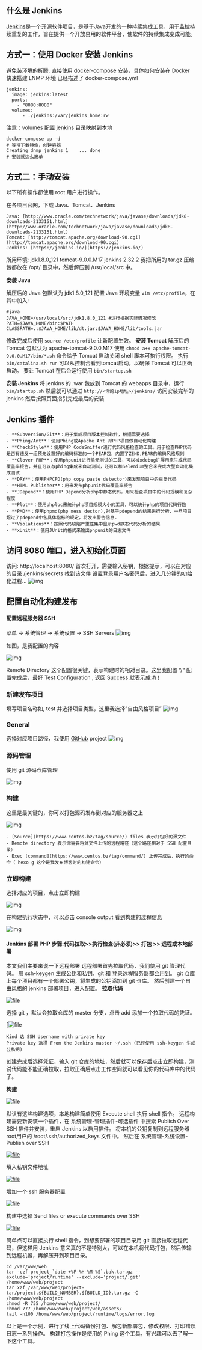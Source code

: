 ## 什么是 Jenkins

[Jenkins](https://www.centos.bz/tag/jenkins/)是一个开源软件项目，是基于Java开发的一种持续集成工具，用于监控持续重复的工作，旨在提供一个开放易用的软件平台，使软件的持续集成变成可能。

## 方式一：使用 Docker 安装 Jenkins

避免装环境的折腾, 直接使用 [docker](https://www.centos.bz/tag/docker/)-[compose](https://www.centos.bz/tag/compose/) 安装，具体如何安装在 Docker 快速搭建 LNMP 环境 已经描述了
docker-compose.yml
```
jenkins:
  image: jenkins:latest
  ports:
    - "8080:8080"
  volumes:
      - ./jenkins:/var/jenkins_home:rw
```

注意：volumes 配置 jenkins 目录映射到本地

```
docker-compose up -d 
# 等待下载镜像，创建容器
Creating dnmp_jenkins_1    ... done
# 安装就这么简单
```

## 方式二：手动安装

以下所有操作都使用 root 用户进行操作。

在各项目官网，下载 Java、Tomcat、Jenkins
```
Java: [http://www.oracle.com/technetwork/java/javase/downloads/jdk8-downloads-2133151.html](http://www.oracle.com/technetwork/java/javase/downloads/jdk8-downloads-2133151.html)
Tomcat: [http://tomcat.apache.org/download-90.cgi](http://tomcat.apache.org/download-90.cgi)
Jenkins: [https://jenkins.io/](https://jenkins.io/)
```
所用环境: jdk1.8.0_121 tomcat-9.0.0.M17 jenkins 2.32.2
我把所用的 tar.gz 压缩包都放在 /opt/ 目录中，然后解压到 /usr/local/src 中。

**安装 Java**

解压后的 Java 包默认为 jdk1.8.0_121
配置 Java 环境变量 `vim /etc/profile`，在其中加入:

```
#java
JAVA_HOME=/usr/local/src/jdk1.8.0_121 #这行根据实际情况修改
PATH=$JAVA_HOME/bin:$PATH
CLASSPATH=.:$JAVA_HOME/lib/dt.jar:$JAVA_HOME/lib/tools.jar
```
修改完成后使用 `source /etc/profile` 让新配置生效。
**安装 Tomcat**
解压后的 Tomcat 包默认为 apache-tomcat-9.0.0.M17
使用 `chmod a+x apache-tomcat-9.0.0.M17/bin/*.sh` 命令给予 Tomcat 启动关闭 shell 脚本可执行权限。
执行 `bin/catalina.sh run` 可以从控制台看到tomcat启动，以确保 Tomcat 可以正确启动。
要让 Tomcat 在后台运行使用 `bin/startup.sh`

**安装 Jenkins**
将 jenkins 的 .war 包放到 Tomcat 的 webapps 目录中，运行 `bin/startup.sh`
然后就可以通过 `http://<你的ip地址>/jenkins/` 访问安装完毕的 jenkins
然后按照页面指引完成最后的安装
## Jenkins 插件
```
- **Subversion/Git**：用于集成项目版本控制软件，根据需要选择
- **Phing/Ant**：使用Phing或Apache Ant 对PHP项目做自动化构建
- **CheckStyle**：使用PHP CodeSniffer进行代码风格检查的工具。用于检查PHP代码是否有违反一组预先设置好的编码标准的一个PEAR包，内置了ZEND,PEAR的编码风格规则
- **Clover PHP**：使用phpunit进行单元测试的工具，可以被xdebug扩展用来生成代码覆盖率报告，并且可以与phing集成来自动测试，还可以和Selenium整合来完成大型自动化集成测试
- **DRY**：使用PHPCPD(php copy paste detector)来发现项目中的重复代码
- **HTML Publisher**：用来发布phpunit代码覆盖率报告
- **JDepend**：使用PHP Depend分析php中静态代码，用来检查项目中的代码规模和复杂程度
- **Plot**：使用phploc来统计php项目规模大小的工具，可以统计php的项目代码行数
- **PMD**：使用phpmd(php mess dector),对基于pdepend的结果进行分析，一旦项目超过了pdepend中各具体指标的规定，将发出警告信息.
- **Violations**：按照代码缺陷严重性集中显示pwd静态代码分析的结果
- **xUnit**：使用JUnit的格式来输出phpunit的日志文件
```
## 访问 8080 端口，进入初始化页面
访问: http://localhost:8080/
首次打开，需要输入秘钥，根据提示，可以在对应的目录 /jenkins/secrets 找到该文件
设置登录用户名密码后，进入几分钟的初始化过程…
![img](http://upload-images.jianshu.io/upload_images/6943526-60e8210cae1a7b0f.png?imageMogr2/auto-orient/strip%7CimageView2/2/w/1240)

## 配置自动化构建发布
#### 配置远程服务器 SSH
菜单 -> 系统管理 -> 系统设置 -> SSH Servers
![img](http://upload-images.jianshu.io/upload_images/6943526-476aa4df39894c2f.png?imageMogr2/auto-orient/strip%7CimageView2/2/w/1240)

如图，是我配置的内容

![img](http://upload-images.jianshu.io/upload_images/6943526-b65d4d3f91a4ebff.png?imageMogr2/auto-orient/strip%7CimageView2/2/w/1240)

Remote Directory 这个配置很关键，表示构建时的相对目录。这里我配置 “/“
配置完成后，最好 Test Configuration , 返回 Success 就表示成功！
### 新建发布项目
填写项目名称如, test
并选择项目类型，这里我选择”自由风格项目”
![img](http://upload-images.jianshu.io/upload_images/6943526-f4dc7323691d181e.png?imageMogr2/auto-orient/strip%7CimageView2/2/w/1240)

### General
选择对应项目路径，我使用 [GitHub](https://www.centos.bz/tag/github/) project
![img](http://upload-images.jianshu.io/upload_images/6943526-dbc481a4e65e0edf.png?imageMogr2/auto-orient/strip%7CimageView2/2/w/1240)

### 源码管理
使用 git 源码仓库管理

![img](http://upload-images.jianshu.io/upload_images/6943526-6c04577742cb4600.png?imageMogr2/auto-orient/strip%7CimageView2/2/w/1240)

### 构建
这里是最关键的，你可以打包源码发布到对应的服务器之上

![img](http://upload-images.jianshu.io/upload_images/6943526-5bf463b8813af3ee.png?imageMogr2/auto-orient/strip%7CimageView2/2/w/1240)
```
- [Source](https://www.centos.bz/tag/source/) files 表示打包好的源文件
- Remote directory 表示你需要将源文件上传的远程路径（这个路径相对于 SSH 配置目录）
- Exec [command](https://www.centos.bz/tag/command/) 上传完成后，执行的命令（ hexo g 这个是我发布博客时的构建命令）
```
### 立即构建

选择对应的项目，点击立即构建

![img](http://upload-images.jianshu.io/upload_images/6943526-af4fa3f4e4209ab9.png?imageMogr2/auto-orient/strip%7CimageView2/2/w/1240)

在构建执行状态中，可以点击 console output 看到构建的过程信息

![img](http://upload-images.jianshu.io/upload_images/6943526-6a7b9f23114d55c4.png?imageMogr2/auto-orient/strip%7CimageView2/2/w/1240)

#### Jenkins 部署 PHP 步骤:代码拉取>>执行检查(非必须)>> 打包 >> 远程或本地部署

本文我们主要来说一下远程部署
远程部署首先拉取代码，我们使用 git 管理代码。
用 ssh-keygen 生成公钥和私钥，git 和 登录远程服务器都会用到。
git 仓库上每个项目都有一个部署公钥，将生成的公钥添加到 git 仓库。
然后创建一个自由风格的 jenkins 部署项目，进入配置。
**拉取代码**

[![file](http://upload-images.jianshu.io/upload_images/6943526-9d49612657a8c9d1.jpg?imageMogr2/auto-orient/strip%7CimageView2/2/w/1240)](https://iocaffcdn.phphub.org/uploads/images/201702/22/5227/khKB3C1y5V.jpg) 

选择 git ，默认会拉取仓库的 master 分支，点击 add 添加一个拉取代码的凭证。

[![file](http://upload-images.jianshu.io/upload_images/6943526-89274aa7cda91262.jpg?imageMogr2/auto-orient/strip%7CimageView2/2/w/1240)
```
Kind 选 SSH Username with private key
Private key 选择 From the Jenkins master ~/.ssh (已经使用 ssh-keygen 生成公私钥)
```
创建完成后选择凭证，输入 git 仓库的地址，然后就可以保存后点击立即构建，测试代码能不能正确拉取，拉取正确后点击工作空间就可以看见你的代码库中的代码了。

**构建**

[![file](http://upload-images.jianshu.io/upload_images/6943526-d80ea37569afa06c.jpg?imageMogr2/auto-orient/strip%7CimageView2/2/w/1240)](https://iocaffcdn.phphub.org/uploads/images/201702/22/5227/FZH36CzDVA.jpg) 

默认有这些构建选项，本地构建简单使用 Execute shell 执行 shell 指令。
远程构建需要新安装一个插件，在 系统管理-管理插件-可选插件 中搜索 Publish Over SSH 插件并安装，重启 Jenkins 以启用插件。
将本机的公钥复制到远程服务器root用户的 /root/.ssh/authorized_keys 文件中。
然后在 系统管理-系统设置-Publish over SSH

[![file](http://upload-images.jianshu.io/upload_images/6943526-a4da9e988c899786.jpg?imageMogr2/auto-orient/strip%7CimageView2/2/w/1240)](https://iocaffcdn.phphub.org/uploads/images/201702/22/5227/WqJsbk5U2z.jpg) 

填入私钥文件地址

[![file](http://upload-images.jianshu.io/upload_images/6943526-c655b3e2f1314749.jpg?imageMogr2/auto-orient/strip%7CimageView2/2/w/1240)](https://iocaffcdn.phphub.org/uploads/images/201702/22/5227/IXF0oAGgKK.jpg) 

增加一个 ssh 服务器配置

[![file](http://upload-images.jianshu.io/upload_images/6943526-390c6f2261836dfa.jpg?imageMogr2/auto-orient/strip%7CimageView2/2/w/1240)](https://iocaffcdn.phphub.org/uploads/images/201702/22/5227/CqYOaCjwqR.jpg) 

构建中选择 Send files or execute commands over SSH

[![file](http://upload-images.jianshu.io/upload_images/6943526-5765f6ec9011689b.jpg?imageMogr2/auto-orient/strip%7CimageView2/2/w/1240)](https://iocaffcdn.phphub.org/uploads/images/201702/22/5227/aDGt9HW83T.jpg) 

简单点可以直接执行 shell 指令，到想要部署的项目目录用 git 直接拉取远程代码，但这样用 Jenkins 意义真的不是特别大，可以在本机将代码打包，然后传输到远程机器，再解压开到项目目录。

```
cd /var/www/web
tar -czf project_`date +%F-%H-%M-%S`.bak.tar.gz --exclude='project/runtime' --exclude='project/.git' /home/www/web/project
tar xzf /var/www/web/project-tar/project.${BUILD_NUMBER}.${BUILD_ID}.tar.gz -C /home/www/web/project
chmod -R 755 /home/www/web/project/
chmod 777 /home/www/web/project/web/assets/
tail -n100 /home/www/web/project/runtime/logs/error.log
```

以上是一个示例，进行了线上代码备份打包、解包新部署包，修改权限、打印错误日志一系列操作。
构建打包操作是使用的 Phing 这个工具，有兴趣可以去了解一下这个工具。
